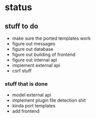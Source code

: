# status

## stuff to do

* make sure the ported templates work
* figure out messages
* figure out database
* figure out building of frontend
* figure out internal api
* implement external api
* csrf stuff

### stuff that is done

* model external api
* implement plugin file detection shit
* kinda port templates
* add frontend

